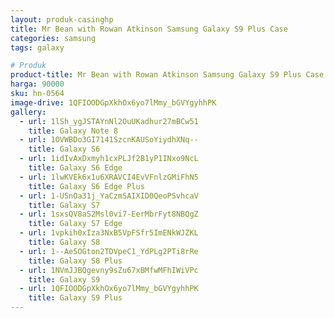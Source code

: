 ```yaml
---
layout: produk-casinghp
title: Mr Bean with Rowan Atkinson Samsung Galaxy S9 Plus Case
categories: samsung
tags: galaxy

# Produk
product-title: Mr Bean with Rowan Atkinson Samsung Galaxy S9 Plus Case
harga: 90000
sku: hn-0564
image-drive: 1QFIOODGpXkhOx6yo7lMmy_bGVYgyhhPK
gallery:
  - url: 1lSh_ygJSTAYnNl2OuUKadhur27mBCw51
    title: Galaxy Note 8
  - url: 1OVWBDo3GI7141SzcnKAUSoYiydhXNq--
    title: Galaxy S6
  - url: 1idIvAxDxmyh1cxPLJf2B1yP1INxo9NcL
    title: Galaxy S6 Edge
  - url: 1lwKVEk6x1u6XRAVCI4EvVFnlzGMiFhN5
    title: Galaxy S6 Edge Plus
  - url: 1-USnOa31j_YaCzmSAIXID0QeoPSvhcaV
    title: Galaxy S7
  - url: 1sxsQV8aS2Msl0vi7-EerMbrFyt8NBQgZ
    title: Galaxy S7 Edge
  - url: 1vpkih0xIza3NxB5VpFSfr5ImENkWJZKL
    title: Galaxy S8
  - url: 1--Ae5OGton2TDVpeC1_YdPLg2PTi8rRe
    title: Galaxy S8 Plus
  - url: 1NVmJJBQgevny9sZu67xBMfwMFhIWiVPc
    title: Galaxy S9
  - url: 1QFIOODGpXkhOx6yo7lMmy_bGVYgyhhPK
    title: Galaxy S9 Plus
---
```

